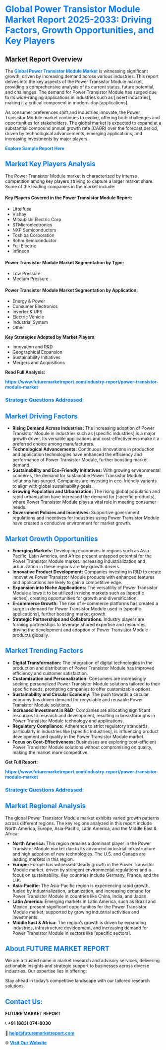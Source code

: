 <h1 style="color: #007BFF;">Global Power Transistor Module Market Report 2025-2033: Driving Factors, Growth Opportunities, and Key Players</h1>

<section id="overview">
<h2>Market Report Overview</h2>
<p>The <a href="https://www.futuremarketreport.com/industry-report/power-transistor-module-market" style="color: #007BFF; text-decoration: none;"><strong>Global Power Transistor Module Market</strong></a> is witnessing significant growth, driven by increasing demand across various industries. This report delves into the key aspects of the Power Transistor Module market, providing a comprehensive analysis of its current status, future potential, and challenges. The demand for Power Transistor Module has surged due to its wide-ranging applications in industries such as [insert industries], making it a critical component in modern-day [applications].</p>
<p>As consumer preferences shift and industries innovate, the Power Transistor Module market continues to evolve, offering both challenges and opportunities for stakeholders. The global market is expected to expand at a substantial compound annual growth rate (CAGR) over the forecast period, driven by technological advancements, emerging applications, and increasing investments by major players.</p>
</section>

<section id="overview">
<p><a href="https://www.futuremarketreport.com/request-sample/reportId=76338" style="color: #007BFF; text-decoration: none;"><strong>Explore Sample Report Here</strong></a></p>
</section>

<section id="key-players">
<h2 style="color: #007BFF;">Market Key Players Analysis</h2>
<p>The Power Transistor Module market is characterized by intense competition among key players striving to capture a larger market share. Some of the leading companies in the market include:</p>
<h4>Key Players Covered in the Power Transistor Module Report:</h4>
<ul><li>Littelfuse</li><li>Vishay</li><li>Mitsubishi Electric Corp</li><li>STMicroelectronics</li><li>NXP Semiconductors</li><li>Toshiba Corporation</li><li>Rohm Semiconductor</li><li>Fuji Electric</li><li>Infineon</li></ul>
<h4>Power Transistor Module Market Segmentation by Type:</h4>
<ul><li>Low Pressure</li><li>Medium Pressure</li></ul>

<h4>Power Transistor Module Market Segmentation by Application:</h4>
<ul><li>Energy &amp; Power</li><li>Consumer Electronics</li><li>Inverter &amp; UPS</li><li>Electric Vehicle</li><li>Industrial System</li><li>Other</li></ul>
<p><strong>Key Strategies Adopted by Market Players:</strong></p>
<ul>
<li>Innovation and R&D</li>
<li>Geographical Expansion</li>
<li>Sustainability Initiatives</li>
<li>Mergers and Acquisitions</li>
</ul>
</section>

<section>
<p><strong>Read Full Analysis: </strong></p><a href="https://www.futuremarketreport.com/industry-report/power-transistor-module-market" style="color: #007BFF; text-decoration: none;"><strong>https://www.futuremarketreport.com/industry-report/power-transistor-module-market</strong></a>
<h3 style="color: #007BFF;">Strategic Questions Addressed:</h3>
</section>

<section id="driving-factors">
<h2 style="color: #007BFF;">Market Driving Factors</h2>
<ul>
<li><strong>Rising Demand Across Industries:</strong> The increasing adoption of Power Transistor Module in industries such as [specific industries] is a major growth driver. Its versatile applications and cost-effectiveness make it a preferred choice among manufacturers.</li>
<li><strong>Technological Advancements:</strong> Continuous innovations in production and application technologies have enhanced the efficiency and performance of Power Transistor Module, further boosting market demand.</li>
<li><strong>Sustainability and Eco-Friendly Initiatives:</strong> With growing environmental concerns, the demand for sustainable Power Transistor Module solutions has surged. Companies are investing in eco-friendly variants to align with global sustainability goals.</li>
<li><strong>Growing Population and Urbanization:</strong> The rising global population and rapid urbanization have increased the demand for [specific products], where Power Transistor Module plays a vital role in meeting consumer needs.</li>
<li><strong>Government Policies and Incentives:</strong> Supportive government regulations and incentives for industries using Power Transistor Module have created a conducive environment for market growth.</li>
</ul>
</section>

<section id="growth-opportunities">
<h2 style="color: #007BFF;">Market Growth Opportunities</h2>
<ul>
<li><strong>Emerging Markets:</strong> Developing economies in regions such as Asia-Pacific, Latin America, and Africa present untapped potential for the Power Transistor Module market. Increasing industrialization and urbanization in these regions are key growth drivers.</li>
<li><strong>Innovative Product Development:</strong> Companies investing in R&D to create innovative Power Transistor Module products with enhanced features and applications are likely to gain a competitive edge.</li>
<li><strong>Expansion into Niche Applications:</strong> The versatility of Power Transistor Module allows it to be utilized in niche markets such as [specific niches], creating opportunities for growth and diversification.</li>
<li><strong>E-commerce Growth:</strong> The rise of e-commerce platforms has created a surge in demand for Power Transistor Module used in [specific applications], further boosting market growth.</li>
<li><strong>Strategic Partnerships and Collaborations:</strong> Industry players are forming partnerships to leverage shared expertise and resources, driving the development and adoption of Power Transistor Module products globally.</li>
</ul>
</section>

<section id="trending-factors">
<h2 style="color: #007BFF;">Market Trending Factors</h2>
<ul>
<li><strong>Digital Transformation:</strong> The integration of digital technologies in the production and distribution of Power Transistor Module has improved efficiency and customer satisfaction.</li>
<li><strong>Customization and Personalization:</strong> Consumers are increasingly seeking personalized Power Transistor Module solutions tailored to their specific needs, prompting companies to offer customizable options.</li>
<li><strong>Sustainability and Circular Economy:</strong> The push towards a circular economy has driven demand for recyclable and reusable Power Transistor Module solutions.</li>
<li><strong>Increased Investment in R&D:</strong> Companies are allocating significant resources to research and development, resulting in breakthroughs in Power Transistor Module technology and applications.</li>
<li><strong>Regulatory Compliance:</strong> Adherence to strict regulatory standards, particularly in industries like [specific industries], is influencing product development and quality in the Power Transistor Module market.</li>
<li><strong>Focus on Cost-Effectiveness:</strong> Businesses are exploring cost-efficient Power Transistor Module solutions without compromising on quality, making the market more competitive.</li>
</ul>
</section>

<section>
<p><strong>Get Full Report: </strong></p><a href="https://www.futuremarketreport.com/industry-report/power-transistor-module-market" style="color: #007BFF; text-decoration: none;"><strong>https://www.futuremarketreport.com/industry-report/power-transistor-module-market</strong></a>
<h3 style="color: #007BFF;">Strategic Questions Addressed:</h3>
</section>


<section id="regional-analysis">
<h2 style="color: #007BFF;">Market Regional Analysis</h2>
<p>The global Power Transistor Module market exhibits varied growth patterns across different regions. The key regions analyzed in this report include North America, Europe, Asia-Pacific, Latin America, and the Middle East & Africa:</p>
<ul>
<li><strong>North America:</strong> This region remains a dominant player in the Power Transistor Module market due to its advanced industrial infrastructure and high adoption of new technologies. The U.S. and Canada are leading markets in this region.</li>
<li><strong>Europe:</strong> Europe has witnessed steady growth in the Power Transistor Module market, driven by stringent environmental regulations and a focus on sustainability. Key countries include Germany, France, and the U.K.</li>
<li><strong>Asia-Pacific:</strong> The Asia-Pacific region is experiencing rapid growth, fueled by industrialization, urbanization, and increasing demand for Power Transistor Module in countries like China, India, and Japan.</li>
<li><strong>Latin America:</strong> Emerging markets in Latin America, such as Brazil and Mexico, present significant opportunities for the Power Transistor Module market, supported by growing industrial activities and investments.</li>
<li><strong>Middle East & Africa:</strong> The region’s growth is driven by expanding industries, infrastructure development, and increasing demand for Power Transistor Module in sectors like [specific sectors].</li>
</ul>
</section>

<footer>
<h2 style="color: #007BFF;">About FUTURE MARKET REPORT</h2>
<p>We are a trusted name in market research and advisory services, delivering actionable insights and strategic support to businesses across diverse industries. Our expertise lies in offering:</p>

<p>Stay ahead in today’s competitive landscape with our tailored research solutions.</p>

<h2 style="color: #007BFF;">Contact Us:</h2>
<p><strong>FUTURE MARKET REPORT</strong></p>
<p>📞 <strong>+91 (883) 074-8030</strong></p>
<p>📧 <strong><a href="mailto:help@futuremarketreport.com" style="color: #007BFF;">help@futuremarketreport.com</a></strong></p>
<p>🌐 <strong><a href="https://www.futuremarketreport.com/" style="color: #007BFF;">Visit Our Website</a></strong></p>
</footer>